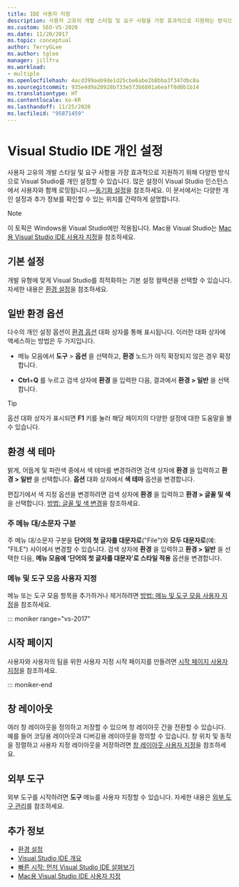 ```yaml
---
title: IDE 사용자 지정
description: 사용자 고유의 개발 스타일 및 요구 사항을 가장 효과적으로 지원하는 방식으로 Visual Studio IDE를 개인 설정하는 방법을 알아봅니다.
ms.custom: SEO-VS-2020
ms.date: 11/20/2017
ms.topic: conceptual
author: TerryGLee
ms.author: tglee
manager: jillfra
ms.workload:
- multiple
ms.openlocfilehash: 4acd399aeb9de1d25cbe6abe2b8bba3f347dbc8a
ms.sourcegitcommit: 935e4d9a20928b733e573b6801a6eaff0d0b1b14
ms.translationtype: HT
ms.contentlocale: ko-KR
ms.lasthandoff: 11/25/2020
ms.locfileid: "95871459"
---
```

# <a name="personalize-the-visual-studio-ide"></a>Visual Studio IDE 개인 설정

사용자 고유의 개발 스타일 및 요구 사항을 가장 효과적으로 지원하기 위해 다양한 방식으로 Visual Studio를 개인 설정할 수 있습니다. 많은 설정이 Visual Studio 인스턴스에서 사용자와 함께 로밍됩니다.&mdash;[동기화 설정](../ide/synchronized-settings-in-visual-studio.md)을 참조하세요. 이 문서에서는 다양한 개인 설정과 추가 정보를 확인할 수 있는 위치를 간략하게 설명합니다.

> [!NOTE]
> 이 토픽은 Windows용 Visual Studio에만 적용됩니다. Mac용 Visual Studio는 [Mac용 Visual Studio IDE 사용자 지정](/visualstudio/mac/customizing-the-ide)을 참조하세요.

## <a name="default-settings"></a>기본 설정

개발 유형에 맞게 Visual Studio를 최적화하는 기본 설정 컬렉션을 선택할 수 있습니다. 자세한 내용은 [환경 설정](environment-settings.md)을 참조하세요.

## <a name="general-environment-options"></a>일반 환경 옵션

다수의 개인 설정 옵션이 [환경 옵션](../ide/reference/general-environment-options-dialog-box.md) 대화 상자를 통해 표시됩니다. 이러한 대화 상자에 액세스하는 방법은 두 가지입니다.

- 메뉴 모음에서 **도구** > **옵션** 을 선택하고, **환경** 노드가 아직 확장되지 않은 경우 확장합니다.

- **Ctrl**+**Q** 를 누르고 검색 상자에 **환경** 을 입력한 다음, 결과에서 **환경 > 일반** 을 선택합니다.

> [!TIP]
> 옵션 대화 상자가 표시되면 **F1** 키를 눌러 해당 페이지의 다양한 설정에 대한 도움말을 볼 수 있습니다.

## <a name="environment-color-themes"></a>환경 색 테마

밝게, 어둡게 및 파란색 중에서 색 테마를 변경하려면 검색 상자에 **환경** 을 입력하고 **환경 > 일반** 을 선택합니다. **옵션** 대화 상자에서 **색 테마** 옵션을 변경합니다.

편집기에서 색 지정 옵션을 변경하려면 검색 상자에 **환경** 을 입력하고 **환경 > 글꼴 및 색** 을 선택합니다. [방법: 글꼴 및 색 변경](../ide/how-to-change-fonts-and-colors-in-visual-studio.md)을 참조하세요.

### <a name="main-menu-casing"></a>주 메뉴 대/소문자 구분

주 메뉴 대/소문자 구분을 **단어의 첫 글자를 대문자로**("File")와 **모두 대문자로**(예: "FILE") 사이에서 변경할 수 있습니다. 검색 상자에 **환경** 을 입력하고 **환경 > 일반** 을 선택한 다음, **메뉴 모음에 ‘단어의 첫 글자를 대문자’로 스타일 적용** 옵션을 변경합니다.

### <a name="customize-menus-and-toolbars"></a>메뉴 및 도구 모음 사용자 지정

메뉴 또는 도구 모음 항목을 추가하거나 제거하려면 [방법: 메뉴 및 도구 모음 사용자 지정](../ide/how-to-customize-menus-and-toolbars-in-visual-studio.md)을 참조하세요.

::: moniker range="vs-2017"

## <a name="start-page"></a>시작 페이지

사용자와 사용자의 팀을 위한 사용자 지정 시작 페이지를 만들려면 [시작 페이지 사용자 지정](../ide/customizing-the-start-page-for-visual-studio.md)을 참조하세요.

::: moniker-end

## <a name="window-layouts"></a>창 레이아웃

여러 창 레이아웃을 정의하고 저장할 수 있으며 창 레이아웃 간을 전환할 수 있습니다. 예를 들어 코딩용 레이아웃과 디버깅용 레이아웃을 정의할 수 있습니다. 창 위치 및 동작을 정렬하고 사용자 지정 레이아웃을 저장하려면 [창 레이아웃 사용자 지정](../ide/customizing-window-layouts-in-visual-studio.md)을 참조하세요.

## <a name="external-tools"></a>외부 도구

외부 도구를 시작하려면 **도구** 메뉴를 사용자 지정할 수 있습니다. 자세한 내용은 [외부 도구 관리](../ide/managing-external-tools.md)를 참조하세요.

## <a name="see-also"></a>추가 정보

- [환경 설정](environment-settings.md)
- [Visual Studio IDE 개요](../get-started/visual-studio-ide.md)
- [빠른 시작: 먼저 Visual Studio IDE 살펴보기](../ide/quickstart-ide-orientation.md)
- [Mac용 Visual Studio IDE 사용자 지정](/visualstudio/mac/customizing-the-ide)
